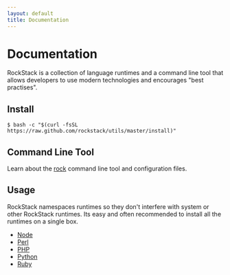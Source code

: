 ```yaml
---
layout: default
title: Documentation
---
```


# Documentation

RockStack is a collection of language runtimes and a command line tool
that allows developers to use modern technologies and encourages
"best practises".

## Install

``` console
$ bash -c "$(curl -fsSL https://raw.github.com/rockstack/utils/master/install)"
```

## Command Line Tool

Learn about the [rock](/docs/rock/) command line tool and configuration files.

## Usage

RockStack namespaces runtimes so they don't interfere with system or
other RockStack runtimes. Its easy and often recommended to install all the
runtimes on a single box.

 * [Node](/docs/node/)
 * [Perl](/docs/perl/)
 * [PHP](/docs/php/)
 * [Python](/docs/python/)
 * [Ruby](/docs/ruby/)
